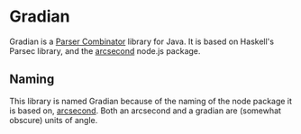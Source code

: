 # Gradian
Gradian is a [Parser Combinator](https://en.wikipedia.org/wiki/Parser_combinator) library for Java. It is based on Haskell's Parsec library, and the [arcsecond](https://github.com/francisrstokes/arcsecond) node.js package.

## Naming
This library is named Gradian because of the naming of the node package it is based on, [arcsecond](https://github.com/francisrstokes/arcsecond). Both an arcsecond and a gradian are (somewhat obscure) units of angle.